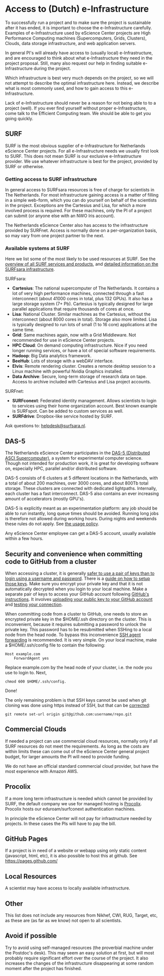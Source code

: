 # Access to (Dutch) e-Infrastructure

To successfully run a project and to make sure the project is sustainable after it has ended, it is important to choose the e-Infrastructure carefully. Examples of e-Infrastructure used by eScience Center projects are High Performance Computing machines (Supercomputers, Grids, Clusters), Clouds, data storage infrastructure, and web application servers.

In general PI's will already have access to (usually local) e-Infrastructure, and are encouraged to think about what e-Infrastructure they need in the project proposal. Still, many also request our help in finding suitable e-Infrastructure during the project.

Which infrastructure is best very much depends on the project, so we will not attempt to describe the optimal infrastructure here. Instead, we describe what is most commonly used, and how to gain access to this e-Infrastructure.

Lack of e-Infrastructure should never be a reason for not being able to to a project (well). If you ever find yourself without proper e-Infrastructure, come talk to the Efficient Computing team. We should be able to get you going quickly.

## SURF

SURF is the most obvious supplier of e-Infrastructure for Netherlands eScience Center projects. For all e-Infrastructure needs we usually first look to SURF. This does not mean SURF is our exclusive e-Infrastructure provider. We use whatever infrastructure is best for the project, provided by SURF or otherwise.

<!--
### New project meeting with SURF

It is not always apparent what is available at SURF, under what conditions machines can be used, etc. Also SURF is more than willing to try to accommodate any special requests from projects, _if_ some lead-time is available before the infrastructure is actually needed.

Once we have a good idea of what e-Infrastructure is required in a project (probably some time after the official start of a project), a meeting with SURF is held to see what infrastructure needs can be filled with SURF infrastructure. The first point of contact is Jan Bot (jan.bot@surfsara.nl) who works at SURFsara, and across the hall from our office. For now please also invite Niels Drost to the meeting, and perhaps bring your coordinator.
-->

### Getting access to SURF infrastructure

In general access to SURFsara resources is free of charge for scientists in The Netherlands. For most infrastructure gaining access is a matter of filling in a simple web-form, which you can do yourself on behalf of the scientists in the project. Exceptions are the Cartesius and Lisa, for which a more involved process is required. For these machines, only the PI of a project can submit (or anyone else with an NWO Iris account).

The Netherlands eScience Center also has access to the infrastructure provided by SURFnet. Access is normally done on a per-organization basis, so may vary from one project partner to the next.

### Available systems at SURF

Here we list some of the most likely to be used resources at SURF. See the [overview of all SURF services and products](https://www.surf.nl/en/services-and-support/services-provided-by-surf), and [detailed information on the SURFsara infrastructure](https://userinfo.surfsara.nl/systems).

SURFsara:

- **Cartesius**: The national supercomputer of The Netherlands. It contains a lot of very high performance machines, connected through a fast interconnect (about 41000 cores in total, plus 132 GPUs). It also has a large storage system (7+ Pb). Cartesius is typically designed for large parallel applications that require thousands of cores at once.
- **Lisa**: National Cluster. Similar machines as the Cartesius, without the interconnect (about 8000 cores in total). Storage also more limited. Lisa is typically designed to run lots of small (1 to 16 core) applications at the same time.
- **Grid**: Same machines again, now with a Grid Middleware. Not recommended for use in eScience Center projects.
- **HPC Cloud**: On demand computing infrastructure. Nice if you need longer running services, or have a lot of special software requirements.
- **Hadoop**: Big Data analytics framework.
- **BeeHub**: Lots of storage with a webDAV interface.
- **Elvis**: Remote rendering cluster. Creates a remote desktop session to a Linux machine with powerful Nvidia Graphics installed.
- **Data Archive**: Secure, long-term storage of research data on tape. Access to archive included with Cartesius and Lisa project accounts.

SURFnet:

- **SURFconext**: Federated identity management. Allows scientists to login to services using their home organization account. Best known example is SURFspot. Can be added to custom services as well.
- **SURFdrive**: Dropbox-like service hosted by SURF.

Ask questions to: helpdesk@surfsara.nl.

## DAS-5

The Netherlands eScience Center participates in the [DAS-5 (Distributed ASCI Supercomputer)](http://www.cs.vu.nl/das5), a system for experimental computer science. Though not intended for production work, it is great for developing software on, especially HPC, parallel and/or distributed software.

DAS-5 consists of 6 clusters at 5 different locations in the Netherlands, with a total of about 200 machines, over 3000 cores, and about 800Tb total storage. These clusters are connected with dedicated lightpaths. Internally, each cluster has a fast interconnect. DAS-5 also contains an ever increasing amount of accelerators (mostly GPU's).

DAS-5 is explicitly meant as an experimentation platform: any job should be able to run instantly, long queue times should be avoided. Running long jobs is therefore not allowed during working hours. During nights and weekends these rules do not apply. See [the usage policy](http://www.cs.vu.nl/das5/usage.shtml).

Any eScience Center employee can get a DAS-5 account, usually available within a few hours.

## Security and convenience when committing code to GitHub from a cluster

When accessing a cluster, it is generally [safer to use a pair of keys than to login using a username and password](https://superuser.com/questions/303358/why-is-ssh-key-authentication-better-than-password-authentication). There is a [guide on how to setup those keys](https://www.cyberciti.biz/faq/how-to-set-up-ssh-keys-on-linux-unix/). Make sure you encrypt your private key and that it is not automatically decrypted when you login to your local machine.
Make a separate pair of keys to access your GitHub account following [GitHub's instructions](https://help.github.com/articles/generating-a-new-ssh-key-and-adding-it-to-the-ssh-agent/). It involves [uploading your public key to your GitHub account](https://help.github.com/articles/adding-a-new-ssh-key-to-your-github-account/) and [testing your connection](https://help.github.com/articles/testing-your-ssh-connection/).

When committing code from a cluster to GitHub, one needs to store an encrypted private key in the $HOME/.ssh directory on the cluster. This is inconvenient, because it requires submitting a password to unlock the private key. This password has to be resubmitted when SSHing to a local node from the head node. To bypass this inconvenience [SSH agent forwarding](https://developer.github.com/guides/using-ssh-agent-forwarding/) is recommended. It is very simple. On your local machine, make a $HOME/.ssh/config file to contain the following:
```
Host example.com
    ForwardAgent yes
```
Replace example.com by the head node of your cluster, i.e. the node you use to login to.
Next,
```
chmod 600 $HOME/.ssh/config.
```
Done!

The only remaining problem is that SSH keys cannot be used when git cloning was done using https instead of SSH, but that can be [corrected](http://stackoverflow.com/questions/6565357/git-push-requires-username-and-password):
```
git remote set-url origin git@github.com:username/repo.git
```
## Commercial Clouds

If needed a project can use commercial cloud resources, normally only if all SURF resources do not meet the requirements. As long as the costs are within limits these can come out of the eScience Center general project budget, for larger amounts the PI will need to provide funding.

We do not have an official standard commercial cloud provider, but have the most experience with Amazon AWS.

## Procolix

If a more long term infrastructure is needed which cannot be provided by SURF, the default company we use for managed hosting is [Procolix](https://www.procolix.com/). Procolix hosts our eduroam/surfconext authentication machines.

In principle the eScience Center will not pay for infrastructure needed by projects. In these cases the PIs will have to pay the bill.

## GitHub Pages

If a project is in need of a website or webapp using only static content (javascript, html, etc), it is also possible to host this at github. See https://pages.github.com/

## Local Resources

A scientist may have access to locally available infrastructure.

## Other

This list does not include any resources from Nikhef, CWI, RUG, Target, etc, as these are (as far as we know) not open to all scientists.

## Avoid if possible

Try to avoid using self-managed resources (the proverbial machine under the Postdoc's desk). This may seem an easy solution at first, but will most probably require significant effort over the course of the project. It also increases the changes of the infrastructure disappearing at some random moment after the project has finished.
